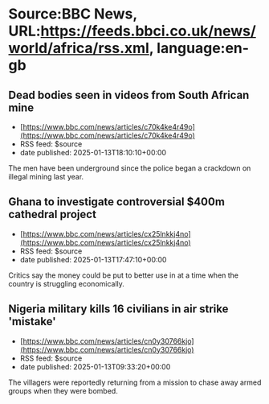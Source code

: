 # Source:BBC News, URL:https://feeds.bbci.co.uk/news/world/africa/rss.xml, language:en-gb

## Dead bodies seen in videos from South African mine
 - [https://www.bbc.com/news/articles/c70k4ke4r49o](https://www.bbc.com/news/articles/c70k4ke4r49o)
 - RSS feed: $source
 - date published: 2025-01-13T18:10:10+00:00

The men have been underground since the police began a crackdown on illegal mining last year.

## Ghana to investigate controversial $400m cathedral project
 - [https://www.bbc.com/news/articles/cx25lnkkj4no](https://www.bbc.com/news/articles/cx25lnkkj4no)
 - RSS feed: $source
 - date published: 2025-01-13T17:47:10+00:00

Critics say the money could be put to better use in at a time when the country is struggling economically.

## Nigeria military kills 16 civilians in air strike 'mistake'
 - [https://www.bbc.com/news/articles/cn0y30766kjo](https://www.bbc.com/news/articles/cn0y30766kjo)
 - RSS feed: $source
 - date published: 2025-01-13T09:33:20+00:00

The villagers were reportedly returning from a mission to chase away armed groups when they were bombed.

